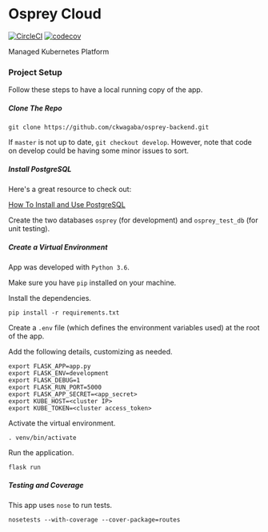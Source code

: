 # Osprey Cloud
[![CircleCI](https://circleci.com/gh/ckwagaba/osprey-backend/tree/develop.svg?style=svg)](https://circleci.com/gh/ckwagaba/osprey-backend/tree/develop)
[![codecov](https://codecov.io/gh/ckwagaba/osprey-backend/branch/develop/graph/badge.svg)](https://codecov.io/gh/ckwagaba/osprey-backend)

Managed Kubernetes Platform

### Project Setup
Follow these steps to have a local running copy of the app.

##### Clone The Repo

` git clone https://github.com/ckwagaba/osprey-backend.git `

If `master` is not up to date, `git checkout develop`. However, note that code on develop could be having some minor issues to sort.

##### Install PostgreSQL
Here's a great resource to check out:

[How To Install and Use PostgreSQL](https://www.digitalocean.com/community/tutorials/how-to-install-and-use-postgresql-on-ubuntu-18-04)

Create the two databases `osprey` (for development) and `osprey_test_db` (for unit testing).

##### Create a Virtual Environment
App was developed with `Python 3.6`.

Make sure you have `pip` installed on your machine.

Install the dependencies.

` pip install -r requirements.txt `

Create a `.env` file (which defines the environment variables used) at the root of the app.

Add the following details, customizing as needed.

```
export FLASK_APP=app.py
export FLASK_ENV=development
export FLASK_DEBUG=1
export FLASK_RUN_PORT=5000
export FLASK_APP_SECRET=<app_secret>
export KUBE_HOST=<cluster IP>
export KUBE_TOKEN=<cluster access_token>
```

Activate the virtual environment.

` . venv/bin/activate `

Run the application.

` flask run `

##### Testing and Coverage
This app uses `nose` to run tests.

` nosetests --with-coverage --cover-package=routes `